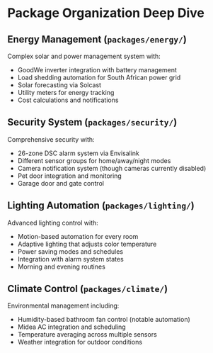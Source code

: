 # Package Organization Deep Dive

## Energy Management (`packages/energy/`)
Complex solar and power management system with:
- GoodWe inverter integration with battery management
- Load shedding automation for South African power grid
- Solar forecasting via Solcast
- Utility meters for energy tracking
- Cost calculations and notifications

## Security System (`packages/security/`)
Comprehensive security with:
- 26-zone DSC alarm system via Envisalink
- Different sensor groups for home/away/night modes
- Camera notification system (though cameras currently disabled)
- Pet door integration and monitoring
- Garage door and gate control

## Lighting Automation (`packages/lighting/`)
Advanced lighting control with:
- Motion-based automation for every room
- Adaptive lighting that adjusts color temperature
- Power saving modes and schedules
- Integration with alarm system states
- Morning and evening routines

## Climate Control (`packages/climate/`)
Environmental management including:
- Humidity-based bathroom fan control (notable automation)
- Midea AC integration and scheduling
- Temperature averaging across multiple sensors
- Weather integration for outdoor conditions
